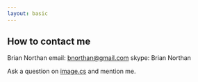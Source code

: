 ```yaml
---
layout: basic
---
```


## How to contact me

Brian Northan
email: bnorthan@gmail.com
skype: Brian Northan

Ask a question on [image.cs](https://forum.image.sc/) and mention me.
